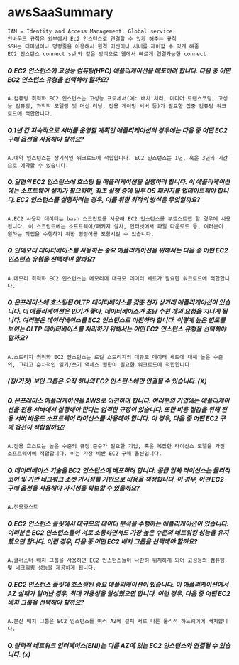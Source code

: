 # awsSaaSummary

    IAM = Identity and Access Management, Global service
    인바운드 규칙은 외부에서 Ec2 인스턴스로 연결할 수 있게 해주는 규칙
    SSH는 터미널이나 명령줄을 이용해서 원격 머신이나 서버를 제어할 수 있게 해줌
    EC2 인스턴스 connect ssh와 같은 방식으로 웹에서 빠르게 연결가능한 connect

##### Q.EC2 인스턴스에 고성능 컴퓨팅(HPC) 애플리케이션을 배포하려 합니다. 다음 중 어떤 EC2 인스턴스 유형을 선택해야 할까요?
    A.컴퓨팅 최적화 EC2 인스턴스는 고성능 프로세서(예: 배치 처리, 미디어 트랜스코딩, 고성능 컴퓨팅, 과학적 모델링 및 머신 러닝, 전용 게이밍 서버 등)가 필요한 집중 컴퓨팅 워크로드에 적합합니다.

##### Q.1년 간 지속적으로 서버를 운영할 계획인 애플리케이션의 경우에는 다음 중 어떤 EC2 구매 옵션을 사용해야 할까요?
    A.예약 인스턴스는 장기적인 워크로드에 적합합니다. EC2 인스턴스는 1년, 혹은 3년의 기간으로 예약할 수 있습니다.

##### Q.일련의 EC2 인스턴스에 호스팅 될 애플리케이션을 실행하려 합니다. 이 애플리케이션에는 소프트웨어 설치가 필요하며, 최초 실행 중에 일부 OS 패키지를 업데이트해야 합니다. EC2 인스턴스를 실행하려는 경우, 이를 위한 최적의 방식은 무엇일까요?
    A.EC2 사용자 데이터는 bash 스크립트를 사용해 EC2 인스턴스를 부트스트랩 할 경우에 사용됩니다. 이 스크립트에는 소프트웨어/패키지 설치, 인터넷에서 파일 다운로드 등, 여러분이 원하는 작업을 수행하기 위한 명령어를 포함시킬 수 있습니다.

##### Q.인메모리 데이터베이스를 사용하는 중요 애플리케이션을 위해서는 다음 중 어떤 EC2 인스턴스 유형을 선택해야 할까요?
    A.메모리 최적화 EC2 인스턴스는 메모리에 대규모 데이터 세트가 필요한 워크로드에 적합합니다.

##### Q.온프레미스에 호스팅된 OLTP 데이터베이스를 갖춘 전자 상거래 애플리케이션이 있습니다. 이 애플리케이션은 인기가 좋아, 데이터베이스가 초당 수천 개의 요청을 지니게 됩니다. 여러분은 데이터베이스를 EC2 인스턴스로 이전하려 합니다. 이렇게 높은 빈도를 보이는 OLTP 데이터베이스를 처리하기 위해서는 어떤 EC2 인스턴스 유형을 선택해야 할까요?
    A.스토리지 최적화 EC2 인스턴스는 로컬 스토리지의 대규모 데이터 세트에 대해 높은 수준의, 그리고 순차적인 읽기/쓰기 액세스 권한이 필요한 워크로드에 적합합니다.

##### (참/거짓) 보안 그룹은 오직 하나의 EC2 인스턴스에만 연결될 수 있습니다. (X)

##### Q.온프레미스 애플리케이션을 AWS로 이전하려 합니다. 여러분의 기업에는 애플리케이션을 전용 서버에서 실행해야 한다는 엄격한 규정이 있습니다. 또한 비용 절감을 위해 전용 서버 바운드 소프트웨어 라이선스를 사용해야 합니다. 이 경우, 다음 중 어떤 EC2 구매 옵션이 적합할까요?
    A.전용 호스트는 높은 수준의 규정 준수가 필요한 기업, 혹은 복잡한 라이선스 모델을 가진 소프트웨어에 적합합니다. 이는 가장 비싼 EC2 구매 옵션입니다.

##### Q.데이터베이스 기술을 EC2 인스턴스에 배포하려 합니다. 공급 업체 라이선스는 물리적 코어 및 기반 네크워크 소켓 가시성를 기반으로 비용을 책정합니다. 이 경우, 어떤 EC2 구매 옵션을 사용해야 가시성을 확보할 수 있을까요?
    A.전용호스트

##### Q.EC2 인스턴스 플릿에서 대규모의 데이터 분석을 수행하는 애플리케이션이 있습니다. 여러분은 EC2 인스턴스들이 서로 소통하면서도 가장 높은 수준의 네트워킹 성능을 유지했으면 합니다. 이런 경우, 다음 중 어떤 EC2 배치 그룹을 선택해야 할까요?
    A.클러스터 배치 그룹을 사용하면 EC2 인스턴스들이 나란히 위치하게 되어 고성능의 컴퓨팅 및 네크워킹 성능을 제공하게 됩니다.

##### Q.EC2 인스턴스 플릿에 호스팅된 중요 애플리케이션이 있습니다. 이 애플리케이션에서 AZ 실패가 일어난 경우, 최대 가용성을 달성했으면 합니다. 이런 경우, 다음 중 어떤 EC2 배치 그룹을 선택해야 할까요?
    A.분산 배치 그룹은 EC2 인스턴스를 여러 AZ에 걸쳐 서로 다른 물리적 하드웨어에 배치합니다.

##### Q.탄력적 네트워크 인터페이스(ENI)는 다른 AZ에 있는 EC2 인스턴스와 연결될 수 있습니다. (x) 
